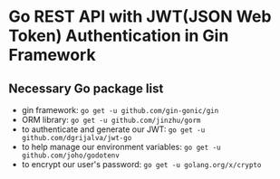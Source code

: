 # Go REST API with JWT(JSON Web Token) Authentication in Gin Framework

## Necessary Go package list

- gin framework: 
`go get -u github.com/gin-gonic/gin`
- ORM library: 
`go get -u github.com/jinzhu/gorm`
- to authenticate and generate our JWT: 
`go get -u github.com/dgrijalva/jwt-go`
- to help manage our environment variables: 
`go get -u github.com/joho/godotenv`
- to encrypt our user's password: 
`go get -u golang.org/x/crypto`
